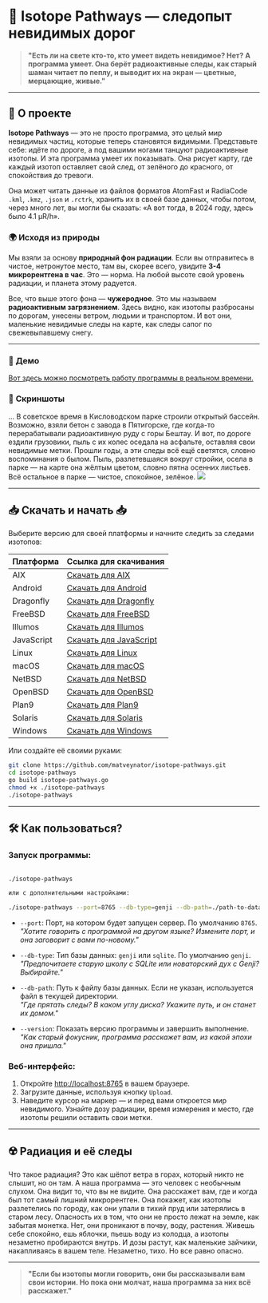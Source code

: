 
# 🌌 **Isotope Pathways** — следопыт невидимых дорог

> **"Есть ли на свете кто-то, кто умеет видеть невидимое? Нет? А программа умеет. Она берёт радиоактивные следы, как старый шаман читает по пеплу, и выводит их на экран — цветные, мерцающие, живые."**

---

## 📖 **О проекте**

**Isotope Pathways** — это не просто программа, это целый мир невидимых частиц, которые теперь становятся видимыми. Представьте себе: идёте по дороге, а под вашими ногами танцуют радиоактивные изотопы. И эта программа умеет их показывать. Она рисует карту, где каждый изотоп оставляет свой след, от зелёного до красного, от спокойствия до тревоги.

Она может читать данные из файлов форматов AtomFast и RadiaCode `.kml`, `.kmz`, `.json` и `.rctrk`, хранить их в своей базе данных, чтобы потом, через много лет, вы могли бы сказать: «А вот тогда, в 2024 году, здесь было 4.1 µR/h».


### 🌍 **Исходя из природы**

Мы взяли за основу **природный фон радиации**. Если вы отправитесь в чистое, нетронутое место, там вы, скорее всего, увидите **3-4 микрорентгена в час**. Это — норма. На любой высоте свой уровень радиации, и планета этому радуется.

Все, что выше этого фона — **чужеродное**. Это мы называем **радиоактивным загрязнением**. Здесь видно, как изотопы разбросаны по дорогам, унесены ветром, людьми и транспортом. И вот они, маленькие невидимые следы на карте, как следы сапог по свежевыпавшему снегу.


---

### 📸 **Демо**

<a href="https://jutsa.ru" target="_blank">Вот здесь можно посмотреть работу программы в реальном времени.</a>



### 📸 **Скриншоты**

... В советское время в Кисловодском парке строили открытый бассейн. Возможно, взяли бетон с завода в Пятигорске, где когда-то перерабатывали радиоактивную руду с горы Бештау. И вот, по дороге ездили грузовики, пыль с их колес оседала на асфальте, оставляя свои невидимые метки. Прошли годы, а эти следы всё ещё светятся, словно воспоминания о былом. Пыль, разлетевшаяся вокруг стройки, осела в парке — на карте она жёлтым цветом, словно пятна осенних листьев. Всё остальное в парке — чистое, спокойное, зелёное.
<img src="https://repository-images.githubusercontent.com/870016860/11fd6abc-fe8b-4cd8-95c2-df1c631c8762">

---

## 📥 **Скачать и начать** 📥

Выберите версию для своей платформы и начните следить за следами изотопов:

| Платформа  | Ссылка для скачивания                                                                                 |
|------------|-------------------------------------------------------------------------------------------------------|
| AIX        | [Скачать для AIX](http://files.zabiyaka.net/isotope-pathways/latest/no-gui/aix/)                      |
| Android    | [Скачать для Android](http://files.zabiyaka.net/isotope-pathways/latest/no-gui/android/)               |
| Dragonfly  | [Скачать для Dragonfly](http://files.zabiyaka.net/isotope-pathways/latest/no-gui/dragonfly/)           |
| FreeBSD    | [Скачать для FreeBSD](http://files.zabiyaka.net/isotope-pathways/latest/no-gui/freebsd/)               |
| Illumos    | [Скачать для Illumos](http://files.zabiyaka.net/isotope-pathways/latest/no-gui/illumos/)               |
| JavaScript | [Скачать для JavaScript](http://files.zabiyaka.net/isotope-pathways/latest/no-gui/js/)                 |
| Linux      | [Скачать для Linux](http://files.zabiyaka.net/isotope-pathways/latest/no-gui/linux/)                   |
| macOS      | [Скачать для macOS](http://files.zabiyaka.net/isotope-pathways/latest/no-gui/mac/)                     |
| NetBSD     | [Скачать для NetBSD](http://files.zabiyaka.net/isotope-pathways/latest/no-gui/netbsd/)                 |
| OpenBSD    | [Скачать для OpenBSD](http://files.zabiyaka.net/isotope-pathways/latest/no-gui/openbsd/)               |
| Plan9      | [Скачать для Plan9](http://files.zabiyaka.net/isotope-pathways/latest/no-gui/plan9/)                   |
| Solaris    | [Скачать для Solaris](http://files.zabiyaka.net/isotope-pathways/latest/no-gui/solaris/)               |
| Windows    | [Скачать для Windows](http://files.zabiyaka.net/isotope-pathways/latest/no-gui/windows/)               |

Или создайте её своими руками:

```bash
git clone https://github.com/matveynator/isotope-pathways.git
cd isotope-pathways
go build isotope-pathways.go
chmod +x ./isotope-pathways
./isotope-pathways
```

---

## 🛠 **Как пользоваться?**

### Запуск программы:

```bash

./isotope-pathways

или c дополнительными настройками:

./isotope-pathways --port=8765 --db-type=genji --db-path=./path-to-database-file.8765.genji
```

- `--port`: Порт, на котором будет запущен сервер. По умолчанию `8765`.  
  _"Хотите говорить с программой на другом языке? Измените порт, и она заговорит с вами по-новому."_

- `--db-type`: Тип базы данных: `genji` или `sqlite`. По умолчанию `genji`.  
  _"Предпочитаете старую школу с SQLite или новаторский дух с Genji? Выбирайте."_

- `--db-path`: Путь к файлу базы данных. Если не указан, используется файл в текущей директории.  
  _"Где прятать следы? В каком углу диска? Укажите путь, и он станет их домом."_

- `--version`: Показать версию программы и завершить выполнение.  
  _"Как старый фокусник, программа расскажет вам, из какой эпохи она пришла."_

### Веб-интерфейс:

1. Откройте <a href="http://localhost:8765" target="new">http://localhost:8765</a> в вашем браузере.
2. Загрузите данные, используя кнопку `Upload`.
3. Наведите курсор на маркер — и перед вами откроется мир невидимого. Узнайте дозу радиации, время измерения и место, где изотопы решили оставить свои метки.

---

## ☢️ **Радиация и её следы**

Что такое радиация? Это как шёпот ветра в горах, который никто не слышит, но он там. А наша программа — это человек с необычным слухом. Она видит то, что вы не видите. Она расскажет вам, где и когда был тот самый лишний микрорентген. Она покажет, как изотопы разлетелись по городу, как они упали в тихий пруд или затерялись в старом лесу. Опасность их в том, что они не просто лежат на земле, как забытая монетка. Нет, они проникают в почву, воду, растения. Живешь себе спокойно, ешь яблочки, пьешь воду из колодца, а изотопы незаметно пробираются внутрь. И дозы растут, как маленькие зайчики, накапливаясь в вашем теле. Незаметно, тихо. Но все равно опасно. 

---

> **"Если бы изотопы могли говорить, они бы рассказывали вам свои истории. Но пока они молчат, наша программа за них всё расскажет."**

